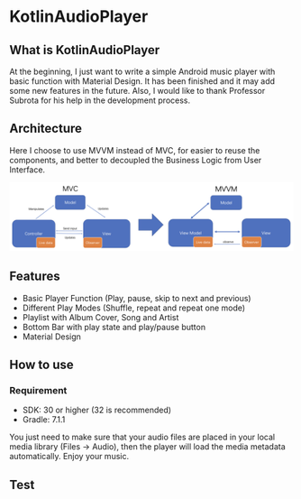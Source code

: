 # KotlinAudioPlayer

## What is KotlinAudioPlayer

At the beginning, I just want to write a simple Android music player with basic function with Material Design. It has been finished and it may add some new features in the future. Also, I would like to thank Professor Subrota for his help in the development process.

## Architecture

Here I choose to use MVVM instead of MVC, for easier to reuse the components, and better to decoupled the Business Logic from User Interface.

![MVVM](img/MVVM.png)

## Features

-   Basic Player Function (Play, pause, skip to next and previous)
-   Different Play Modes (Shuffle, repeat and repeat one mode)
-   Playlist with Album Cover, Song and Artist
-   Bottom Bar with play state and play/pause button
-   Material Design

## How to use

### Requirement

-   SDK: 30 or higher (32 is recommended)
-   Gradle: 7.1.1

You just need to make sure that your audio files are placed in your local media library (Files -> Audio), then the player will load the media metadata automatically. Enjoy your music.

## Test